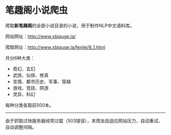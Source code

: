 笔趣阁小说爬虫
===

爬取**新笔趣阁**的全部小说目录的小说，用于制作NLP中文语料库。

网站网址：http://www.xbiquge.la/

爬取网址：http://www.xbiquge.la/fenlei/8_1.html

共分6种大类：

- 奇幻、玄幻
- 武侠、仙侠、修真
- 言情、都市历史、军事、穿越
- 游戏、竞技、网游
- 灵异、科幻

每种分类各取前500本。

---

由于抓取过快服务器经常过载（503错误），本爬虫自适应网站压力，自动重试、自动调整间隔。